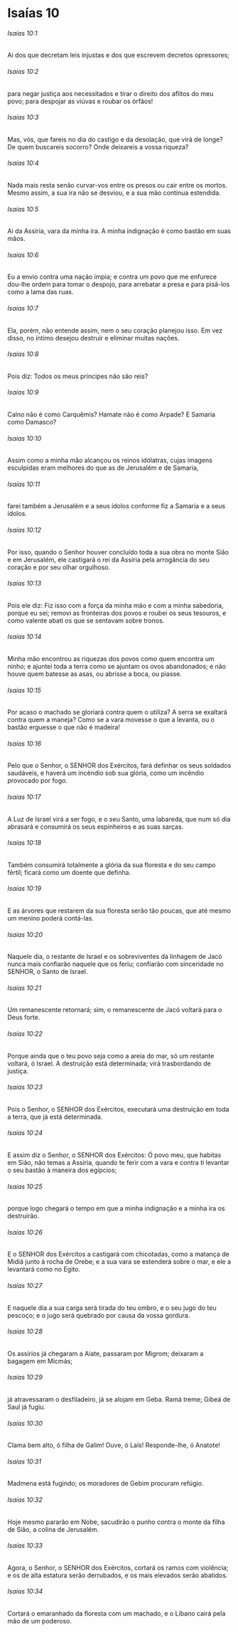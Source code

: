 # Isaías 10

###### Isaías 10:1

Ai dos que decretam leis injustas e dos que escrevem decretos opressores;

###### Isaías 10:2

para negar justiça aos necessitados e tirar o direito dos aflitos do meu povo; para despojar as viúvas e roubar os órfãos!

###### Isaías 10:3

Mas, vós, que fareis no dia do castigo e da desolação, que virá de longe? De quem buscareis socorro? Onde deixareis a vossa riqueza?

###### Isaías 10:4

Nada mais resta senão curvar-vos entre os presos ou cair entre os mortos. Mesmo assim, a sua ira não se desviou, e a sua mão continua estendida.

###### Isaías 10:5

Ai da Assíria, vara da minha ira. A minha indignação é como bastão em suas mãos.

###### Isaías 10:6

Eu a envio contra uma nação ímpia; e contra um povo que me enfurece dou-lhe ordem para tomar o despojo, para arrebatar a presa e para pisá-los como a lama das ruas.

###### Isaías 10:7

Ela, porém, não entende assim, nem o seu coração planejou isso. Em vez disso, no íntimo desejou destruir e eliminar muitas nações.

###### Isaías 10:8

Pois diz: Todos os meus príncipes não são reis?

###### Isaías 10:9

Calno não é como Carquêmis? Hamate não é como Arpade? E Samaria como Damasco?

###### Isaías 10:10

Assim como a minha mão alcançou os reinos idólatras, cujas imagens esculpidas eram melhores do que as de Jerusalém e de Samaria,

###### Isaías 10:11

farei também a Jerusalém e a seus ídolos conforme fiz a Samaria e a seus ídolos.

###### Isaías 10:12

Por isso, quando o Senhor houver concluído toda a sua obra no monte Sião e em Jerusalém, ele castigará o rei da Assíria pela arrogância do seu coração e por seu olhar orgulhoso.

###### Isaías 10:13

Pois ele diz: Fiz isso com a força da minha mão e com a minha sabedoria, porque eu sei; removi as fronteiras dos povos e roubei os seus tesouros, e como valente abati os que se sentavam sobre tronos.

###### Isaías 10:14

Minha mão encontrou as riquezas dos povos como quem encontra um ninho; e ajuntei toda a terra como se ajuntam os ovos abandonados; e não houve quem batesse as asas, ou abrisse a boca, ou piasse.

###### Isaías 10:15

Por acaso o machado se gloriará contra quem o utiliza? A serra se exaltará contra quem a maneja? Como se a vara movesse o que a levanta, ou o bastão erguesse o que não é madeira!

###### Isaías 10:16

Pelo que o Senhor, o SENHOR dos Exércitos, fará definhar os seus soldados saudáveis, e haverá um incêndio sob sua glória, como um incêndio provocado por fogo.

###### Isaías 10:17

A Luz de Israel virá a ser fogo, e o seu Santo, uma labareda, que num só dia abrasará e consumirá os seus espinheiros e as suas sarças.

###### Isaías 10:18

Também consumirá totalmente a glória da sua floresta e do seu campo fértil; ficará como um doente que definha.

###### Isaías 10:19

E as árvores que restarem da sua floresta serão tão poucas, que até mesmo um menino poderá contá-las.

###### Isaías 10:20

Naquele dia, o restante de Israel e os sobreviventes da linhagem de Jacó nunca mais confiarão naquele que os feriu; confiarão com sinceridade no SENHOR, o Santo de Israel.

###### Isaías 10:21

Um remanescente retornará; sim, o remanescente de Jacó voltará para o Deus forte.

###### Isaías 10:22

Porque ainda que o teu povo seja como a areia do mar, só um restante voltará, ó Israel. A destruição está determinada; virá trasbordando de justiça.

###### Isaías 10:23

Pois o Senhor, o SENHOR dos Exércitos, executará uma destruição em toda a terra, que já está determinada.

###### Isaías 10:24

E assim diz o Senhor, o SENHOR dos Exércitos: Ó povo meu, que habitas em Sião, não temas a Assíria, quando te ferir com a vara e contra ti levantar o seu bastão à maneira dos egípcios;

###### Isaías 10:25

porque logo chegará o tempo em que a minha indignação e a minha ira os destruirão.

###### Isaías 10:26

E o SENHOR dos Exércitos a castigará com chicotadas, como a matança de Midiã junto à rocha de Orebe; e a sua vara se estenderá sobre o mar, e ele a levantará como no Egito.

###### Isaías 10:27

E naquele dia a sua carga será tirada do teu ombro, e o seu jugo do teu pescoço; e o jugo será quebrado por causa da vossa gordura.

###### Isaías 10:28

Os assírios já chegaram a Aiate, passaram por Migrom; deixaram a bagagem em Micmás;

###### Isaías 10:29

já atravessaram o desfiladeiro, já se alojam em Geba. Ramá treme; Gibeá de Saul já fugiu.

###### Isaías 10:30

Clama bem alto, ó filha de Galim! Ouve, ó Laís! Responde-lhe, ó Anatote!

###### Isaías 10:31

Madmena está fugindo; os moradores de Gebim procuram refúgio.

###### Isaías 10:32

Hoje mesmo pararão em Nobe, sacudirão o punho contra o monte da filha de Sião, a colina de Jerusalém.

###### Isaías 10:33

Agora, o Senhor, o SENHOR dos Exércitos, cortará os ramos com violência; e os de alta estatura serão derrubados, e os mais elevados serão abatidos.

###### Isaías 10:34

Cortará o emaranhado da floresta com um machado, e o Líbano cairá pela mão de um poderoso.

